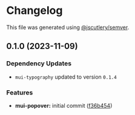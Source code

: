 # Changelog

This file was generated using [@jscutlery/semver](https://github.com/jscutlery/semver).

## 0.1.0 (2023-11-09)

### Dependency Updates

* `mui-typography` updated to version `0.1.4`

### Features

* **mui-popover:** initial commit ([f36b454](https://github.com/Availity/element/commit/f36b45416551d24c2c840b1fd65489399b388835))
